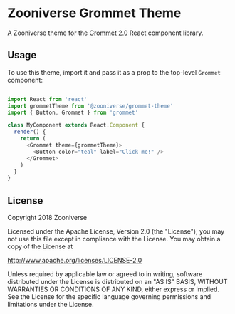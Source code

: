 # Zooniverse Grommet Theme

A Zooniverse theme for the [Grommet 2.0](https://grommet.github.io/) React component library.

## Usage

To use this theme, import it and pass it as a prop to the top-level `Grommet` component:

```javascript

import React from 'react'
import grommetTheme from '@zooniverse/grommet-theme'
import { Button, Grommet } from 'grommet'

class MyComponent extends React.Component {
  render() {
    return (
      <Grommet theme={grommetTheme}>
        <Button color="teal" label="Click me!" />
      </Grommet>
    )
  }
}

```

## License

Copyright 2018 Zooniverse

Licensed under the Apache License, Version 2.0 (the "License");
you may not use this file except in compliance with the License.
You may obtain a copy of the License at

http://www.apache.org/licenses/LICENSE-2.0

Unless required by applicable law or agreed to in writing, software
distributed under the License is distributed on an "AS IS" BASIS,
WITHOUT WARRANTIES OR CONDITIONS OF ANY KIND, either express or implied.
See the License for the specific language governing permissions and
limitations under the License.
